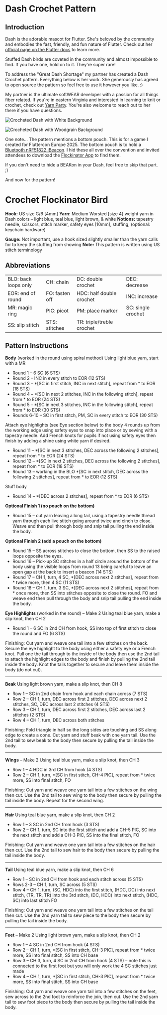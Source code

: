 # Dash Crochet Pattern

## Introduction
Dash is the adorable mascot for Flutter. She's beloved by the community and embodies the fast, friendly, and fun nature of Flutter. Check out her [official page on the Flutter docs](https://docs.flutter.dev/dash) to learn more. 

Stuffed Dash birds are coveted in the community and almost impossible to find. If you have one, hold on to it. They're super rare! 

To address the "Great Dash Shortage" my partner has created a Dash Crochet pattern. Everything below is her work. She generously has agreed to open source the pattern so feel free to use it however you like. :) 

My partner is the ultimate softWEAR developer with a passion for all things fiber related. If you're in eastern Virginia and interested in learning to knit or crochet, check out [Yarn Party](https://www.goyarnparty.com). You're also welcome to reach out to her there if you have questions.

![Crocheted Dash with White Background](https://github.com/MatthewJones517/dash_crochet_pattern/blob/main/images/dash2.png?raw=true)

![Crocheted Dash with Woodgrain Background](https://github.com/MatthewJones517/dash_crochet_pattern/blob/main/images/dash1.png?raw=true)

One note... The pattern mentions a bottom pouch. This is for a game I created for Fluttercon Europe 2025. The bottom pouch is to hold a [Bluetooth nRF51822 iBeacon](https://www.aliexpress.us/item/2251832686168978.html?gatewayAdapt=glo2usa). I hid these all over the convention and invited attendees to download the [Flockinator App](https://flockinator.makerinator.com/) to find them. 

If you don't need to hide a BEAKon in your Dash, feel free to skip that part. ;) 

And now for the pattern!

# Crochet Flockinator Bird

**Hook:**  US size G/6 [4mm]
**Yarn:**  Medium Worsted [size 4] weight yarn in Dash colors – light blue, teal blue, light brown, & white
**Notions:**  tapestry needle, scissors, stitch marker, safety eyes [10mm], stuffing, (optional: keychain hardware)

**Gauge:**  Not important, use a hook sized slightly smaller than the yarn calls for to keep the stuffing from showing
**Note:**  This pattern is written using US stitch terminology

## Abbreviations

<table>
  <tr>
    <td>BLO: back loops only</td>
    <td>CH: chain</td>
    <td>DC: double crochet</td>
    <td>DEC: decrease</td>
  </tr>
  <tr>
    <td>EOR: end of round</td>
    <td>FO: fasten off</td>
    <td>HDC: half double crochet</td>
    <td>INC: increase</td>
  </tr>
  <tr>
    <td>MR: magic ring</td>
    <td>PIC: picot</td>
    <td>PM: place marker</td>
    <td>SC: single crochet</td>
  </tr>
  <tr>
    <td>SS: slip stitch</td>
    <td>STS: stitches</td>
    <td>TR: triple/treble crochet</td>
    <td></td>
  </tr>
</table>

## Pattern Instructions 

**Body** (worked in the round using spiral method)
Using light blue yarn, start with a MR

- Round 1 – 6 SC (6 STS)
- Round 2 – INC in every stitch to EOR (12 STS)
- Round 3 – *[SC in first stitch, INC in next stitch], repeat from * to EOR (18 STS)
- Round 4 – *[SC in next 2 stitches, INC in the following stitch], repeat from * to EOR (24 STS)
- Round 5 – *[SC in next 3 stitches, INC in the following stitch], repeat from * to EOR (30 STS)
- Rounds 6-10 – SC in first stitch, PM, SC in every stitch to EOR (30 STS)

Attach eye highlights (see Eye section below) to the body 4 rounds up from the working edge using safety eyes to snap into place or by sewing with a tapestry needle.  Add French knots for pupils if not using safety eyes then finish by adding a shine using white yarn if desired.

- Round 11 – *[SC in next 3 stitches, DEC across the following 2 stitches], repeat from * to EOR (24 STS)
- Round 12 – *[SC in next 2 stitches, DEC across the following 2 stitches], repeat from * to EOR (18 STS)
- Round 13 – working in the BLO *[SC in next stitch, DEC across the following 2 stitches], repeat from * to EOR (12 STS)

Stuff body

- Round 14 – *[DEC across 2 stitches], repeat from * to EOR (6 STS)

**Optional Finish 1 (no pouch on the bottom)**
- Round 15 – cut yarn leaving a long tail, using a tapestry needle thread yarn through each live stitch going around twice  and cinch to close.  Weave end then pull through body and snip tail pulling the end inside the body. 

**Optional Finish 2 (add a pouch on the bottom)**
- Round 15 – SS across stitches to close the bottom, then SS to the raised loops opposite the eyes.  
- Round 16 – Pick-up SC stitches in a half circle around the bottom of the body using the visible loops from round 13 being careful to leave an open gap at the back to insert a beacon (14 STS)
- Round 17 – CH 1, turn, 4 SC, *[DEC across next 2 stitches], repeat from * twice more, then 4 SC (11 STS)
- Round 18 – CH 1, turn, 3 SC, *[DEC across next 2 stitches], repeat from * once more, then SS into stitches opposite to  close the round.  FO and weave end then pull through the body and snip tail pulling the end inside the body.

**Eye Highlights** (worked in the round) – Make 2
Using teal blue yarn, make a slip knot, then CH 2

- Round 1 – 6 SC in 2nd CH from hook, SS into top of first stitch to close the round and FO (6 STS)

Finishing:  Cut yarn and weave one tail into a few stitches on the back.  Secure the eye highlight to the body using either a safety eye or a French knot.  Pull one the tail through to the inside of the body then use the 2nd tail to attach the highlight edges to the body and finish by pulling the 2nd tail inside the body.  Knot the tails together to secure and leave them inside the body (do not cut).

---
**Beak**
Using light brown yarn, make a slip knot, then CH 8

- Row 1 – SC in 2nd chain from hook and each chain across (7 STS)
- Row 2 – CH 1, turn, DEC across first 2 stitches, DEC across next 2 stitches, SC, DEC across last 2 stitches (4 STS)
- Row 3 – CH 1, turn, DEC across first 2 stitches, DEC across last 2 stitches (2 STS)
- Row 4 – CH 1, turn, DEC across both stitches

Finishing:  Fold triangle in half so the long sides are touching and SS along edge to create a cone.  Cut yarn and stuff beak with one yarn tail.  Use the 2nd tail to sew beak to the body then secure by pulling the tail inside the body.

---
**Wings** – Make 2
Using teal blue yarn, make a slip knot, then CH 3

- Row 1 – 4 HDC in 3rd CH from hook (4 STS)
- Row 2 – CH 1, turn, *[SC in first stitch, CH-4 PIC], repeat from * twice more, SS into final stitch, FO

Finishing:  Cut yarn and weave one yarn tail into a few stitches on the wing then cut.  Use the 2nd tail to sew wing to the body then secure by pulling the tail inside the body.  Repeat for the second wing.

---
**Hair**
Using teal blue yarn, make a slip knot, then CH 2

- Row 1 – 3 SC in 2nd CH from hook (3 STS)
- Row 2 – CH 1, turn, SC into the first stitch and add a CH-5 PIC, SC into the next stitch and add a CH-3 PIC, SS into the final stitch, FO

Finishing: Cut yarn and weave one yarn tail into a few stitches on the hair then cut.  Use the 2nd tail to sew hair to the body then secure by pulling the tail inside the body. 

---
**Tail**
Using teal blue yarn, make a slip knot, then CH 6

- Row 1 – SC in 2nd CH from hook and each stitch across (5 STS)
- Rows 2-3 – CH 1, turn, SC across (5 STS)
- Row 4 – CH 1, turn, (SC, HDC) into the first stitch, (HDC, DC) into next stitch, (TR, TR, TR) into the 3rd stitch, (DC, HDC) into next stitch, (HDC, SC) into last stitch FO

Finishing:  Cut yarn and weave one yarn tail into a few stitches on the tail then cut.  Use the 2nd yarn tail to sew piece to the body then secure by pulling the tail inside the body. 

---
**Feet** – Make 2
Using light brown yarn, make a slip knot, then CH 2

- Row 1 – 4 SC in 2nd CH from hook (4 STS)
- Row 2 – CH 1, turn, *[SC in first stitch, CH-3 PIC], repeat from * twice more, SS into final stitch, SS into CH base
- Row 3 – CH 3, turn, 4 SC in 2nd CH from hook (4 STS) – note this is connected to the first foot but you will only work the 4 SC stitches just made
- Row 4 – CH 1, turn, *[SC in first stitch, CH-3 PIC], repeat from * twice more, SS into final stitch, SS into CH base

Finishing:  Cut yarn and weave one yarn tail into a few stitches on the feet, sew across to the 2nd foot to reinforce the join, then cut.  Use the 2nd yarn tail to sew foot piece to the body then secure by pulling the tail inside the body. 


